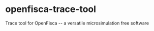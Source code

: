 openfisca-trace-tool
====================

Trace tool for OpenFisca -- a versatile microsimulation free software
